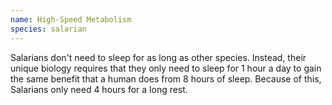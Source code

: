 ```yaml
---
name: High-Speed Metabolism
species: salarian
---
```

Salarians don't need to sleep for as long as other species. Instead, their unique biology requires that they only need to
sleep for 1 hour a day to gain the same benefit that a human does from 8 hours of sleep. Because of this, Salarians
only need 4 hours for a long rest.
